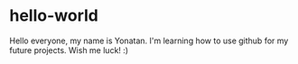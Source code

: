 # hello-world

Hello everyone, my name is Yonatan. I'm learning how to use github for my future projects.
Wish me luck! :)
